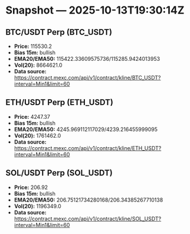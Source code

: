 # Snapshot — 2025-10-13T19:30:14Z

## BTC/USDT Perp (BTC_USDT)
- **Price:** 115530.2
- **Bias 15m:** bullish
- **EMA20/EMA50:** 115422.33609575736/115285.9424013953
- **Vol(20):** 8664621.0
- **Data source:** https://contract.mexc.com/api/v1/contract/kline/BTC_USDT?interval=Min1&limit=60

## ETH/USDT Perp (ETH_USDT)
- **Price:** 4247.37
- **Bias 15m:** bullish
- **EMA20/EMA50:** 4245.969112117029/4239.216455999095
- **Vol(20):** 1761462.0
- **Data source:** https://contract.mexc.com/api/v1/contract/kline/ETH_USDT?interval=Min1&limit=60

## SOL/USDT Perp (SOL_USDT)
- **Price:** 206.92
- **Bias 15m:** bullish
- **EMA20/EMA50:** 206.75121734280168/206.34385267710138
- **Vol(20):** 1196349.0
- **Data source:** https://contract.mexc.com/api/v1/contract/kline/SOL_USDT?interval=Min1&limit=60
